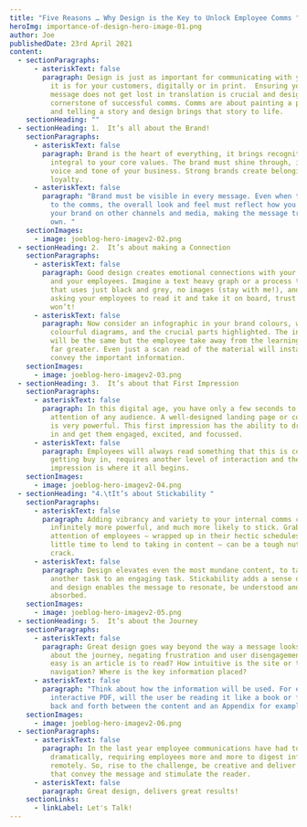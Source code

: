 ```yaml
---
title: "Five Reasons … Why Design is the Key to Unlock Employee Comms "
heroImg: importance-of-design-hero-image-01.png
author: Joe
publishedDate: 23rd April 2021
content:
  - sectionParagraphs:
      - asteriskText: false
        paragraph: Design is just as important for communicating with your employees as
          it is for your customers, digitally or in print.  Ensuring your
          message does not get lost in translation is crucial and design is the
          cornerstone of successful comms. Comms are about painting a picture
          and telling a story and design brings that story to life.
    sectionHeading: ""
  - sectionHeading: 1.	It’s all about the Brand!
    sectionParagraphs:
      - asteriskText: false
        paragraph: Brand is the heart of everything, it brings recognition and is
          integral to your core values. The brand must shine through, it is the
          voice and tone of your business. Strong brands create belonging and
          loyalty.
      - asteriskText: false
        paragraph: "Brand must be visible in every message. Even when there is a theme
          to the comms, the overall look and feel must reflect how you portray
          your brand on other channels and media, making the message truly your
          own. "
    sectionImages:
      - image: joeblog-hero-imagev2-02.png
  - sectionHeading: 2.	It’s about making a Connection
    sectionParagraphs:
      - asteriskText: false
        paragraph: Good design creates emotional connections with your subject matter
          and your employees. Imagine a text heavy graph or a process timeline
          that uses just black and grey, no images (stay with me!), and you are
          asking your employees to read it and take it on board, trust me - they
          won’t!
      - asteriskText: false
        paragraph: Now consider an infographic in your brand colours, with icons,
          colourful diagrams, and the crucial parts highlighted. The information
          will be the same but the employee take away from the learning will be
          far greater. Even just a scan read of the material will instantly
          convey the important information.
    sectionImages:
      - image: joeblog-hero-imagev2-03.png
  - sectionHeading: 3.	It’s about that First Impression
    sectionParagraphs:
      - asteriskText: false
        paragraph: In this digital age, you have only a few seconds to grab the
          attention of any audience. A well-designed landing page or cover image
          is very powerful. This first impression has the ability to draw them
          in and get them engaged, excited, and focussed.
      - asteriskText: false
        paragraph: Employees will always read something that this is compulsory but
          getting buy in, requires another level of interaction and the first
          impression is where it all begins.
    sectionImages:
      - image: joeblog-hero-imagev2-04.png
  - sectionHeading: "4.\tIt’s about Stickability "
    sectionParagraphs:
      - asteriskText: false
        paragraph: Adding vibrancy and variety to your internal comms can make them
          infinitely more powerful, and much more likely to stick. Grabbing the
          attention of employees – wrapped up in their hectic schedules with
          little time to lend to taking in content – can be a tough nut to
          crack.
      - asteriskText: false
        paragraph: Design elevates even the most mundane content, to take it from just
          another task to an engaging task. Stickability adds a sense of purpose
          and design enables the message to resonate, be understood and be
          absorbed.
    sectionImages:
      - image: joeblog-hero-imagev2-05.png
  - sectionHeading: 5.	It’s about the Journey
    sectionParagraphs:
      - asteriskText: false
        paragraph: Great design goes way beyond the way a message looks, it is also
          about the journey, negating frustration and user disengagement. How
          easy is an article is to read? How intuitive is the site or tool kit
          navigation? Where is the key information placed?
      - asteriskText: false
        paragraph: "Think about how the information will be used. For example – in an
          interactive PDF, will the user be reading it like a book or flipping
          back and forth between the content and an Appendix for example.  "
    sectionImages:
      - image: joeblog-hero-imagev2-06.png
  - sectionParagraphs:
      - asteriskText: false
        paragraph: In the last year employee communications have had to adjust
          dramatically, requiring employees more and more to digest information
          remotely. So, rise to the challenge, be creative and deliver materials
          that convey the message and stimulate the reader.
      - asteriskText: false
        paragraph: Great design, delivers great results!
    sectionLinks:
      - linkLabel: Let's Talk!
---
```

